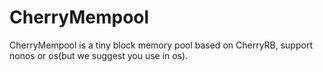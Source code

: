 # CherryMempool

CherryMempool is a tiny block memory pool based on CherryRB, support nonos or os(but we suggest you use in os).
